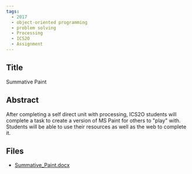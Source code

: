 ```yaml
---
tags:
  - 2017
  - object-oriented programming
  - problem solving
  - Processing
  - ICS2O
  - Assignment
---
```

    
## Title

Summative Paint

## Abstract

After completing a self direct unit with processing, ICS2O students will complete a task to create a version of MS Paint for others to "play" with.  Students will be able to use their resources as well as the web to complete it.

## Files

- [Summative_Paint.docx](resources/2017/Daniel_Pinizzotto/Summative_Paint.docx)
